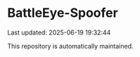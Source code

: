 # BattleEye-Spoofer

Last updated: 2025-06-19 19:32:44

This repository is automatically maintained.
